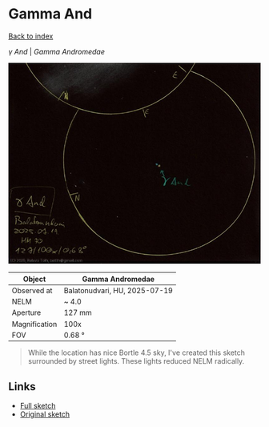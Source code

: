 # Gamma And

[Back to index](../main.md)

_γ And_ | _Gamma Andromedae_  

![Gamma And](../img/gamma-and-20250722.jpg)

Object | Gamma Andromedae
-|-
Observed at | Balatonudvari, HU, 2025-07-19
NELM | ~ 4.0
Aperture | 127 mm
Magnification | 100x
FOV | 0.68 °


> While the location has nice Bortle 4.5 sky, I've created
> this sketch surrounded by street lights. These lights reduced
> NELM radically.

## Links

- [Full sketch](../img/m31-m32-gamma-and-20250722.jpg)
- [Original sketch](../scan/20250722_2.jpg)
